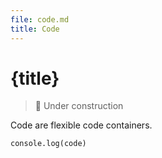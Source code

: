 ```yaml
---
file: code.md
title: Code
---
```


<script>
    import { base } from '$app/paths';
    import {Button, Card, Code, Col, Divider, Grid} from '$lib'

    const CARDS = [
			{
				pos: 'top',
				col: '4',
				img: '1b9a004a-db27-45e4-b762-0fa21bc97277.webp',
				text: 'Lightweight (~10KB gzipped) starting point for your projects',
			},
			{
				pos: 'middle',
				col: '6',
				img: 'c2179403-954f-4f5d-82a4-3dfdeaba9597.webp',
				text: 'Flexbox-based, responsive and mobile-friendly layout',
			},
			{
				pos: 'bottom',
				col: '8',
				img: 'b64f151d-e194-497a-9b70-e15ffdd8730d.webp',
				text: 'Elegantly designed and developed elements and components',
			},
			{
				pos: 'middle',
				col: '10',
				img: '4603a846-4daf-4018-aa74-e3ab567a69fc.webp',
				text: 'Lightweight (~10KB gzipped) starting point for your projects',
			},
			{
				pos: 'top',
				col: '12',
				img: '04696e1a-eb5d-43b9-bb1d-d2ee117f4430.webp',
				text: 'Flexbox-based, responsive and mobile-friendly layout',
			},
		]
</script>

# {title}

> 🚧 Under construction

Code are flexible code containers.

<Code lang="js">console.log(code)</Code>
